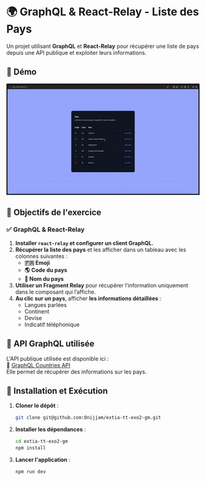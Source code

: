 # 🌍 GraphQL & React-Relay - Liste des Pays

Un projet utilisant **GraphQL** et **React-Relay** pour récupérer une liste de pays depuis une API publique et exploiter leurs informations.

## 🎥 Démo

![Demo de l'application](./src/assets/demo-ex2.gif)

## 📌 Objectifs de l'exercice

### ✅ GraphQL & React-Relay
1. **Installer `react-relay` et configurer un client GraphQL.**
2. **Récupérer la liste des pays** et les afficher dans un tableau avec les colonnes suivantes :
    - **🇫🇷 Emoji**
    - **🌎 Code du pays**
    - **📍 Nom du pays**
3. **Utiliser un Fragment Relay** pour récupérer l’information uniquement dans le composant qui l’affiche.
4. **Au clic sur un pays**, afficher **les informations détaillées** :
    - Langues parlées
    - Continent
    - Devise
    - Indicatif téléphonique

## 🔗 API GraphQL utilisée

L'API publique utilisée est disponible ici :  
🔗 [GraphQL Countries API](https://studio.apollographql.com/public/countries/variant/current/home)  
Elle permet de récupérer des informations sur les pays.

## 🚀 Installation et Exécution

1. **Cloner le dépôt** :
   ```sh
   git clone git@github.com:Onijjam/extia-tt-exo2-gm.git
   ```
2. **Installer les dépendances** :
   ```sh
   cd extia-tt-exo2-gm
   npm install
   ``` 
3. **Lancer l'application** :
   ```sh
   npm run dev
   ``` 




